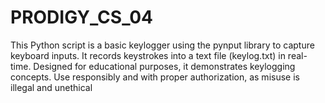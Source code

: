 # PRODIGY_CS_04
 This Python script is a basic keylogger using the pynput library to capture keyboard inputs. It records keystrokes into a text file (keylog.txt) in real-time. Designed for educational purposes, it demonstrates keylogging concepts. Use responsibly and with proper authorization, as misuse is illegal and unethical
